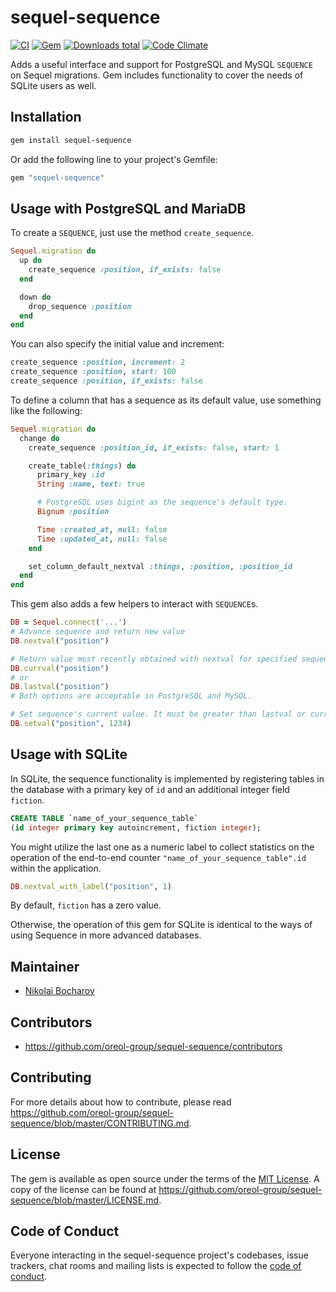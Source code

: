 # sequel-sequence

[![CI](https://github.com/oreol-group/sequel-sequence/actions/workflows/ci.yml/badge.svg)](https://github.com/oreol-group/sequel-sequence)
[![Gem](https://img.shields.io/gem/v/sequel-sequence.svg)](https://rubygems.org/gems/sequel-sequence)
[![Downloads total](https://img.shields.io/gem/dt/sequel-sequence.svg)](https://rubygems.org/profiles/it_architect)
[![Code Climate](https://codeclimate.com/github/Oreol-Group/sequel-sequence.svg)](https://codeclimate.com/github/Oreol-Group/sequel-sequence)

Adds a useful interface and support for PostgreSQL and MySQL `SEQUENCE` on Sequel migrations. Gem includes functionality to cover the needs of SQLite users as well.

## Installation

```bash
gem install sequel-sequence
```

Or add the following line to your project's Gemfile:

```ruby
gem "sequel-sequence"
```

## Usage with PostgreSQL and MariaDB

To create a `SEQUENCE`, just use the method `create_sequence`.

```ruby
Sequel.migration do
  up do
    create_sequence :position, if_exists: false
  end

  down do
    drop_sequence :position
  end
end
```

You can also specify the initial value and increment:

```ruby
create_sequence :position, increment: 2
create_sequence :position, start: 100
create_sequence :position, if_exists: false
```

To define a column that has a sequence as its default value, use something like the following:

```ruby
Sequel.migration do
  change do
    create_sequence :position_id, if_exists: false, start: 1

    create_table(:things) do
      primary_key :id
      String :name, text: true

      # PostgreSQL uses bigint as the sequence's default type.
      Bignum :position

      Time :created_at, null: false
      Time :updated_at, null: false
    end

    set_column_default_nextval :things, :position, :position_id
  end
end
```

This gem also adds a few helpers to interact with `SEQUENCE`s.

```ruby
DB = Sequel.connect('...')
# Advance sequence and return new value
DB.nextval("position")

# Return value most recently obtained with nextval for specified sequence, either
DB.currval("position")
# or
DB.lastval("position")
# Both options are acceptable in PostgreSQL and MySQL.

# Set sequence's current value. It must be greater than lastval or currval.
DB.setval("position", 1234)
```

## Usage with SQLite

In SQLite, the sequence functionality is implemented by registering tables in the database with a primary key of `id` and an additional integer field `fiction`.
```sql
CREATE TABLE `name_of_your_sequence_table`
(id integer primary key autoincrement, fiction integer);
```

You might utilize the last one as a numeric label to collect statistics on the operation of the end-to-end counter `"name_of_your_sequence_table".id` within the application. 

```ruby
DB.nextval_with_label("position", 1)
```

By default, `fiction` has a zero value.

Otherwise, the operation of this gem for SQLite is identical to the ways of using Sequence in more advanced databases.

## Maintainer

- [Nikolai Bocharov](https://github.com/oreol-group)

## Contributors

- https://github.com/oreol-group/sequel-sequence/contributors

## Contributing

For more details about how to contribute, please read
https://github.com/oreol-group/sequel-sequence/blob/master/CONTRIBUTING.md.

## License

The gem is available as open source under the terms of the
[MIT License](https://opensource.org/licenses/MIT). A copy of the license can be
found at https://github.com/oreol-group/sequel-sequence/blob/master/LICENSE.md.

## Code of Conduct

Everyone interacting in the sequel-sequence project's codebases, issue trackers,
chat rooms and mailing lists is expected to follow the
[code of conduct](https://github.com/oreol-group/sequel-sequence/blob/master/CODE_OF_CONDUCT.md).

